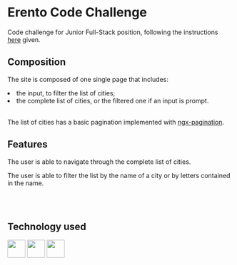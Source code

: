 <h1>Erento Code Challenge</h1>

<p>Code challenge for Junior Full-Stack position, following the instructions <a href="https://github.com/erento/interview-junior-fullstack-developer">here</a> given.<p>

<h2>Composition</h2>
  <p>The site is composed of one single page that includes:</p>
  <li>the input, to filter the list of cities;</li>
  <li>the complete list of cities, or the filtered one if an input is prompt.</li><br/>
  
  <p>The list of cities has a basic pagination implemented with <a href="https://www.npmjs.com/package/ngx-pagination">ngx-pagination</a>.</p>
  
  <h2>Features</h2>
  <p>The user is able to navigate through the complete list of cities.</p>
  <p>The user is able to filter the list by the name of a city or by letters contained in the name.</p>
  <br/><br/>
 

<h2>Technology used</h2>
  <div style="display: flex, flex-direction: row">
    <img src="https://upload.wikimedia.org/wikipedia/commons/thumb/c/cf/Angular_full_color_logo.svg/2048px-Angular_full_color_logo.svg.png" style="width: 40px" />
    <img src="https://static-00.iconduck.com/assets.00/nestjs-icon-2048x2040-3rrvcej8.png" style="width: 40px"/>
    <img src="https://cdn-icons-png.flaticon.com/512/5968/5968381.png" style="width: 40px"/>
  </div>
